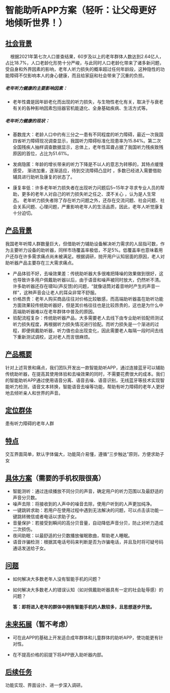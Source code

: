 # 智能助听APP方案（轻听：让父母更好地倾听世界！）

## [<u>社会背景</u>](http://www.hearingkids.org.cn/hyzd/2021/12/22/c_12442.htm)

    根据2021年第七次人口普查结果，60岁及以上的老年群体人数达到2.64亿人，占比18.7%，人口老龄化形势十分严峻，与此同时人口老龄化带来了诸多新问题，受自身和外界因素的影响，老年人听力损失的概率超过任何年龄段，这种隐性的功能障碍不仅影响本人的身心健康，而且给家庭和社会带来了沉重的负担。

##### 老年听力健康的主要影响因素：

* 老年性聋是因年龄老化而出现的听力损失，与生物性老化有关，取决于与衰老有关的各种影响因素包括器官机能退化、全身基础疾病、生活方式等。

##### 老年听力健康的现状：

* 基数庞大：老龄人口中约有三分之一患有不同程度的听力障碍，最近一次我国四省听力障碍现况调查显示，我国听力障碍标准化现患率为15.84%。第二次全国残疾人抽样调查数据显示，总体上，老年性耳聋占据了我国听力残疾致残原因的首位，占比为51.61%。

* 发病隐匿：年龄的增长带来的听力下降是不以人的意志为转移的，其特点缓慢感受， 渐进加重，逐渐适应，待到交流障碍凸显时 ，多数已经进入需要借助辅具进行助听及康复的状态了。

* 康复率低：许多老年听力损失者在出现听力问题后5~15年才寻求专业人员的帮助，更多的老年人对自己的听力损失听之任之、漠不关心 ，认为是人生常态。 老年听力损失者除了存在听力问题之外，还存在交流问题、社会问题、社会关系问题、心理问题，严重影响老年人的生活品质，因此，老年人听觉康复十分迫切。

## [<u>产品背景</u>](https://www.qianzhan.com/analyst/detail/329/210414-b0f0a655.html)

​    我国老年听障人群数量巨大，但借助听力辅助设备解决听力需求的人屈指可数，作为主要听力设备的助听器，同样市场覆盖率极低，不足5%。低覆盖率也意味着用户还存在许多需求痛点尚未被满足。根据调研，抛开用户认知层面的原因，老人对助听器产品主要存在三大需求痛点。

* 产品体验不好，去噪效果差：传统助听器大多很难把降噪的效果做到很好，这也导致许多用户佩戴助听器以后，由于语音和噪声被同时放大，仍然听不清。许多助听器还存在啸叫(声反馈)的问题，“就像话筒对着音响时产生的声音一样”，这种声音会让老人的耳朵非常不舒服。
* 价格昂贵：老年人购买商品往往对价格比较敏感，而高端助听器虽在助听功能方面效果较传统助听器好，但是其价格往往也是比较昂贵的，这也是为什么中高端助听器难以在老年群体中普及的原因。
* 验配流程复杂：传统助听器产品，大多需要老人去线下由专业助听验配师测试听力损失程度，再根据听力损失情况进行验配。而听力损失是一个渐进的过程，即便佩戴助听器，听力值也会出现变化，因此需要老人每隔一段时间去线下重新测试调校，这对老人而言很麻烦。

## <u>产品概要</u>

​    针对上述背景和痛点，我们团队开发出一款智能助听APP，通过连接蓝牙可以辅助传统助听器，在提高其使用体验和去噪效果的同时，不需要花费很大的成本。我们的智能助听APP通过使用语音分离、语音去噪、语音识别，无线蓝牙等技术实现智能听力检测，语音文本转换，智能语音去噪等功能，帮助有听力障碍的老年人更好地去倾听亲人和世界的声音。

## <u>定位群体</u>

患有听力障碍的老年人群

## <u>特点</u>

交互界面简单，默认字体偏大，功能简介易懂，遵循“三步触达”原则，方便求助子女

## <u>具体方案</u>（需要的手机权限很高）

* 智能测听：通过连续播放不同分贝的声音，确定用户的听力范围以及最舒适的声音分贝数。
* 噪声去除：将接收到的人声中的噪音去除，使用户听到的人声更加纯净。
* 一键跳转求助：若用户在使用过程中遇到无法解决的问题，可以点击该功能一键跳转微信或者电话以求助子女。
* 音量保护：若接受到瞬间的高分贝音量，自动降低声音分贝，防止对听力造成二次损伤。
* 夜间助眠：以最舒适的分贝数播放催眠歌曲，帮助老人睡眠。
* 语音诈骗检测：根据其电话号码来判断是否为诈骗电话，并且及时将可疑号码通话发送给子女。

## <u>问题</u>

* 如何解决大多数老年人没有智能手机的问题？

* 如何解决大多数老人的错误认知（如对佩戴助听器具有一定的社会耻辱感）的问题？

  **答：即将进入老年的群体中拥有智能手机的人数较多，且思想逐步开放。**

## <u>未来拓展</u>（暂不考虑）

* 可在此APP的基础上开发适合成年群体和儿童群体的助听APP，使功能更有针对性。

* 在不提高价格的前提下将APP嵌入助听器内部。

## <u>后续任务</u>

功能实现、界面设计、进一步深入调研。
